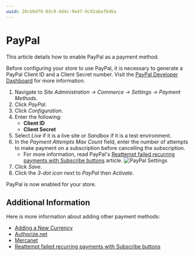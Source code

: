 ```yaml
---
uuid: 20cb9df9-03c9-4d4c-9e47-9c92abef6d6a
---
```

# PayPal

This article details how to enable PayPal as a payment method.

Before configuring your store to use PayPal, it is necessary to generate a PayPal Client ID and a Client Secret number. Visit the [PayPal Developer Dashboard](https://developer.paypal.com/developer/applications/create) for more information.

1. Navigate to _Site Administration → Commerce → Settings → Payment Methods_.
1. Click _PayPal_.
1. Click _Configuration_.
1. Enter the following:
    * **Client ID**
    * **Client Secret**
1. Select _Live_ if it is a live site or _Sandbox_ if it is a test environment.
1. In the _Payment Attempts Max Count_ field, enter the number of attempts to make payment on a subscription before cancelling the subscription.
    * For more information, read PayPal's [Reattempt failed recurring payments with Subscribe buttons](https://developer.paypal.com/docs/paypal-payments-standard/integration-guide/reattempt-failed-payment/) article.
    ![PayPal Settings](./paypal/images/01.png)
1. Click _Save_.
1. Click the _3-dot icon_ next to _PayPal_ then _Activate_.

PayPal is now enabled for your store.

## Additional Information

Here is more information about adding other payment methods:

* [Adding a New Currency](../currencies/adding-a-new-currency.md)
* [Authorize.net](./authorize-net.md)
* [Mercanet](./mercanet.md)
* [Reattempt failed recurring payments with Subscribe buttons](https://developer.paypal.com/docs/paypal-payments-standard/integration-guide/reattempt-failed-payment/)
